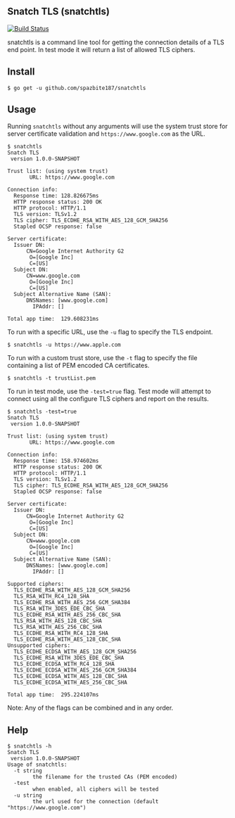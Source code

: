 ## Snatch TLS (snatchtls)
[![Build Status](https://travis-ci.com/spazbite187/snatchtls.svg?token=NMbRMJwwFjLPk9aX48wh&branch=master)](https://travis-ci.com/spazbite187/snatchtls)

snatchtls is a command line tool for getting the connection details of a TLS end point. In test mode it will
return a list of allowed TLS ciphers.

## Install
```console
$ go get -u github.com/spazbite187/snatchtls
```
## Usage
Running `snatchtls` without any arguments will use the system trust store for server certificate validation and
`https://www.google.com` as the URL.
```console
$ snatchtls
Snatch TLS
 version 1.0.0-SNAPSHOT

Trust list: (using system trust)
       URL: https://www.google.com

Connection info:
  Response time: 128.826675ms
  HTTP response status: 200 OK
  HTTP protocol: HTTP/1.1
  TLS version: TLSv1.2
  TLS cipher: TLS_ECDHE_RSA_WITH_AES_128_GCM_SHA256
  Stapled OCSP response: false

Server certificate:
  Issuer DN:
      CN=Google Internet Authority G2
       O=[Google Inc]
       C=[US]
  Subject DN:
      CN=www.google.com
       O=[Google Inc]
       C=[US]
  Subject Alternative Name (SAN):
	  DNSNames: [www.google.com]
	    IPAddr: []

Total app time:  129.608231ms
```
To run with a specific URL, use the `-u` flag to specify the TLS endpoint.
```console
$ snatchtls -u https://www.apple.com
```
To run with a custom trust store, use the `-t` flag to specify the file containing a list of PEM encoded
CA certificates.
```console
$ snatchtls -t trustList.pem
```
To run in test mode, use the `-test=true` flag. Test mode will attempt to connect using all the configure
TLS ciphers and report on the results.
```console
$ snatchtls -test=true
Snatch TLS
 version 1.0.0-SNAPSHOT

Trust list: (using system trust)
       URL: https://www.google.com

Connection info:
  Response time: 158.974602ms
  HTTP response status: 200 OK
  HTTP protocol: HTTP/1.1
  TLS version: TLSv1.2
  TLS cipher: TLS_ECDHE_RSA_WITH_AES_128_GCM_SHA256
  Stapled OCSP response: false

Server certificate:
  Issuer DN:
      CN=Google Internet Authority G2
       O=[Google Inc]
       C=[US]
  Subject DN:
      CN=www.google.com
       O=[Google Inc]
       C=[US]
  Subject Alternative Name (SAN):
	  DNSNames: [www.google.com]
	    IPAddr: []

Supported ciphers:
  TLS_ECDHE_RSA_WITH_AES_128_GCM_SHA256
  TLS_RSA_WITH_RC4_128_SHA
  TLS_ECDHE_RSA_WITH_AES_256_GCM_SHA384
  TLS_RSA_WITH_3DES_EDE_CBC_SHA
  TLS_ECDHE_RSA_WITH_AES_256_CBC_SHA
  TLS_RSA_WITH_AES_128_CBC_SHA
  TLS_RSA_WITH_AES_256_CBC_SHA
  TLS_ECDHE_RSA_WITH_RC4_128_SHA
  TLS_ECDHE_RSA_WITH_AES_128_CBC_SHA
Unsupported ciphers:
  TLS_ECDHE_ECDSA_WITH_AES_128_GCM_SHA256
  TLS_ECDHE_RSA_WITH_3DES_EDE_CBC_SHA
  TLS_ECDHE_ECDSA_WITH_RC4_128_SHA
  TLS_ECDHE_ECDSA_WITH_AES_256_GCM_SHA384
  TLS_ECDHE_ECDSA_WITH_AES_128_CBC_SHA
  TLS_ECDHE_ECDSA_WITH_AES_256_CBC_SHA

Total app time:  295.224107ms
```
Note: Any of the flags can be combined and in any order.
## Help
```console
$ snatchtls -h
Snatch TLS
 version 1.0.0-SNAPSHOT
Usage of snatchtls:
  -t string
    	the filename for the trusted CAs (PEM encoded)
  -test
    	when enabled, all ciphers will be tested
  -u string
    	the url used for the connection (default "https://www.google.com")
```
